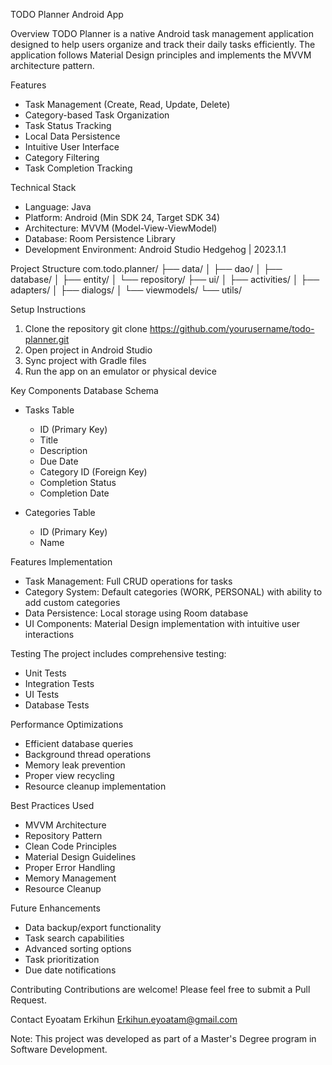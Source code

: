 TODO Planner Android App

 Overview
TODO Planner is a native Android task management application designed to help users organize and track their daily tasks efficiently. The application follows Material Design principles and implements the MVVM architecture pattern.

 Features
- Task Management (Create, Read, Update, Delete)
- Category-based Task Organization
- Task Status Tracking
- Local Data Persistence
- Intuitive User Interface
- Category Filtering
- Task Completion Tracking

 Technical Stack
- Language: Java
- Platform: Android (Min SDK 24, Target SDK 34)
- Architecture: MVVM (Model-View-ViewModel)
- Database: Room Persistence Library
- Development Environment: Android Studio Hedgehog | 2023.1.1

 Project Structure
com.todo.planner/
├── data/
│   ├── dao/
│   ├── database/
│   ├── entity/
│   └── repository/
├── ui/
│   ├── activities/
│   ├── adapters/
│   ├── dialogs/
│   └── viewmodels/
└── utils/

 Setup Instructions
1. Clone the repository
git clone https://github.com/yourusername/todo-planner.git
2. Open project in Android Studio
3. Sync project with Gradle files
4. Run the app on an emulator or physical device

 Key Components
Database Schema
- Tasks Table
  - ID (Primary Key)
  - Title
  - Description
  - Due Date
  - Category ID (Foreign Key)
  - Completion Status
  - Completion Date

- Categories Table
  - ID (Primary Key)
  - Name

 Features Implementation
- Task Management: Full CRUD operations for tasks
- Category System: Default categories (WORK, PERSONAL) with ability to add custom categories
- Data Persistence: Local storage using Room database
- UI Components: Material Design implementation with intuitive user interactions

 Testing
The project includes comprehensive testing:
- Unit Tests
- Integration Tests
- UI Tests
- Database Tests

 Performance Optimizations
- Efficient database queries
- Background thread operations
- Memory leak prevention
- Proper view recycling
- Resource cleanup implementation

 Best Practices Used
- MVVM Architecture
- Repository Pattern
- Clean Code Principles
- Material Design Guidelines
- Proper Error Handling
- Memory Management
- Resource Cleanup

 Future Enhancements
- Data backup/export functionality
- Task search capabilities
- Advanced sorting options
- Task prioritization
- Due date notifications

Contributing
Contributions are welcome! Please feel free to submit a Pull Request.

Contact
Eyoatam Erkihun
Erkihun.eyoatam@gmail.com

Note: This project was developed as part of a Master's Degree program in Software Development.
